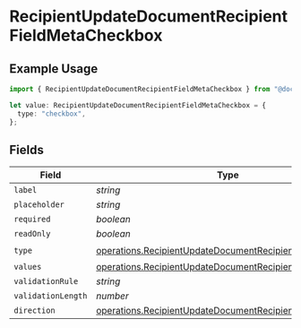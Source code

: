 # RecipientUpdateDocumentRecipientFieldMetaCheckbox

## Example Usage

```typescript
import { RecipientUpdateDocumentRecipientFieldMetaCheckbox } from "@documenso/sdk-typescript/models/operations";

let value: RecipientUpdateDocumentRecipientFieldMetaCheckbox = {
  type: "checkbox",
};
```

## Fields

| Field                                                                                                                              | Type                                                                                                                               | Required                                                                                                                           | Description                                                                                                                        |
| ---------------------------------------------------------------------------------------------------------------------------------- | ---------------------------------------------------------------------------------------------------------------------------------- | ---------------------------------------------------------------------------------------------------------------------------------- | ---------------------------------------------------------------------------------------------------------------------------------- |
| `label`                                                                                                                            | *string*                                                                                                                           | :heavy_minus_sign:                                                                                                                 | N/A                                                                                                                                |
| `placeholder`                                                                                                                      | *string*                                                                                                                           | :heavy_minus_sign:                                                                                                                 | N/A                                                                                                                                |
| `required`                                                                                                                         | *boolean*                                                                                                                          | :heavy_minus_sign:                                                                                                                 | N/A                                                                                                                                |
| `readOnly`                                                                                                                         | *boolean*                                                                                                                          | :heavy_minus_sign:                                                                                                                 | N/A                                                                                                                                |
| `type`                                                                                                                             | [operations.RecipientUpdateDocumentRecipientTypeCheckbox](../../models/operations/recipientupdatedocumentrecipienttypecheckbox.md) | :heavy_check_mark:                                                                                                                 | N/A                                                                                                                                |
| `values`                                                                                                                           | [operations.RecipientUpdateDocumentRecipientValue2](../../models/operations/recipientupdatedocumentrecipientvalue2.md)[]           | :heavy_minus_sign:                                                                                                                 | N/A                                                                                                                                |
| `validationRule`                                                                                                                   | *string*                                                                                                                           | :heavy_minus_sign:                                                                                                                 | N/A                                                                                                                                |
| `validationLength`                                                                                                                 | *number*                                                                                                                           | :heavy_minus_sign:                                                                                                                 | N/A                                                                                                                                |
| `direction`                                                                                                                        | [operations.RecipientUpdateDocumentRecipientDirection](../../models/operations/recipientupdatedocumentrecipientdirection.md)       | :heavy_minus_sign:                                                                                                                 | N/A                                                                                                                                |